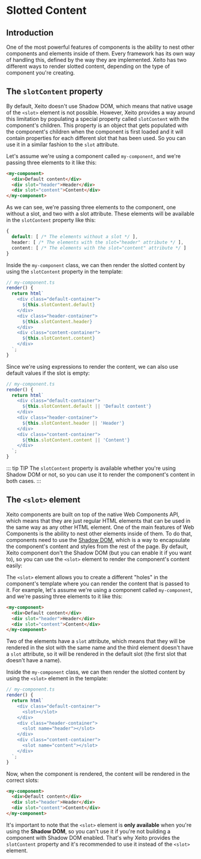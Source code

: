 # Slotted Content

## Introduction

One of the most powerful features of components is the ability to nest other components and elements inside of them.
Every framework has its own way of handling this, defined by the way they are implemented. Xeito has two different ways
to render slotted content, depending on the type of component you're creating.

## The `slotContent` property

By default, Xeito doesn't use Shadow DOM, which means that native usage of the `<slot>` element is not possible.
However, Xeito provides a way around this limitation by populating a special property called `slotContent` with the component's children.
This property is an object that gets populated with the component's children when the component is first loaded and it will contain
properties for each different slot that has been used. So you can use it in a similar fashion to the `slot` attribute.

Let's assume we're using a component called `my-component`, and we're passing three elements to it like this:

```html
<my-component>
  <div>Default content</div>
  <div slot="header">Header</div>
  <div slot="content">Content</div>
</my-component>
```

As we can see, we're passing three elements to the component, one without a slot, and two with a slot attribute.
These elements will be available in the `slotContent` property like this:

```typescript
{
  default: [ /* The elements without a slot */ ],
  header: [ /* The elements with the slot="header" attribute */ ],
  content: [ /* The elements with the slot="content" attribute */ ]
}
```

Inside the `my-component` class, we can then render the slotted content by using the `slotContent` property in the template:

```typescript
// my-component.ts
render() {
  return html`
    <div class="default-container">
      ${this.slotContent.default}
    </div>
    <div class="header-container">
      ${this.slotContent.header}
    </div>
    <div class="content-container">
      ${this.slotContent.content}
    </div>
  `;
}
```
Since we're using expressions to render the content, we can also use default values if the slot is empty:

```typescript
// my-component.ts
render() {
  return html`
    <div class="default-container">
      ${this.slotContent.default || 'Default content'}
    </div>
    <div class="header-container">
      ${this.slotContent.header || 'Header'}
    </div>
    <div class="content-container">
      ${this.slotContent.content || 'Content'}
    </div>
  `;
}
```

::: tip TIP
The `slotContent` property is available whether you're using Shadow DOM or not, so you can use it to render the component's content
in both cases.
:::


## The `<slot>` element

Xeito components are built on top of the native Web Components API, which means that they are just regular HTML elements that can be used
in the same way as any other HTML element. One of the main features of Web Components is the ability to nest other elements inside of them.
To do that, components need to use the [Shadow DOM](https://developer.mozilla.org/es/docs/Web/Web_Components/Using_shadow_DOM), 
which is a way to encapsulate the component's content and styles from the rest of the page.
By default, Xeito component don't the Shadow DOM (but you can enable it if you want to), so you can use the `<slot>` element to render
the component's content easily:

The `<slot>` element allows you to create a different "holes" in the component's template where you can render the content that is passed to it.
For example, let's assume we're using a component called `my-component`, and we're passing three elements to it like this:

```html
<my-component>
  <div>Default content</div>
  <div slot="header">Header</div>
  <div slot="content">Content</div>
</my-component>
```

Two of the elements have a `slot` attribute, which means that they will be rendered in the slot with the same name and the third element 
doesn't have a `slot` attribute, so it will be rendered in the default slot (the first slot that doesn't have a name).

Inside the `my-component` class, we can then render the slotted content by using the `<slot>` element in the template:

```typescript
// my-component.ts
render() {
  return html`
    <div class="default-container">
      <slot></slot>
    </div>
    <div class="header-container">
      <slot name="header"></slot>
    </div>
    <div class="content-container">
      <slot name="content"></slot>
    </div>
  `;
}
```

Now, when the component is rendered, the content will be rendered in the correct slots:

```html
<my-component>
  <div>Default content</div>
  <div slot="header">Header</div>
  <div slot="content">Content</div>
</my-component>
```

It's important to note that the `<slot>` element is **only available** when you're using the **Shadow DOM**, so you can't use it if you're not building a component with Shadow DOM enabled. That's why Xeito provides the `slotContent` property and it's recommended to use it instead of the `<slot>` element.